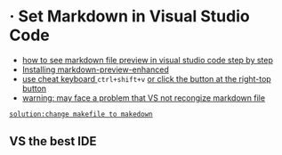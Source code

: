 ·   Set Markdown in Visual Studio Code
===
- [how to see markdown file preview in visual studio code step by step ](#current_version)
- [Installing markdown-preview-enhanced](#python3.5)
- [use cheat keyboard ](#installing_st)
 `ctrl+shift+v`
 [or click the button at the right-top button ](#installing_st)
 - [warning: may face a problem that VS not recongize markdown file](#installing_st)

[`solution:change makefile to makedown`](#installing_st)

 
<a name='current_version'></a>VS the best IDE
---
